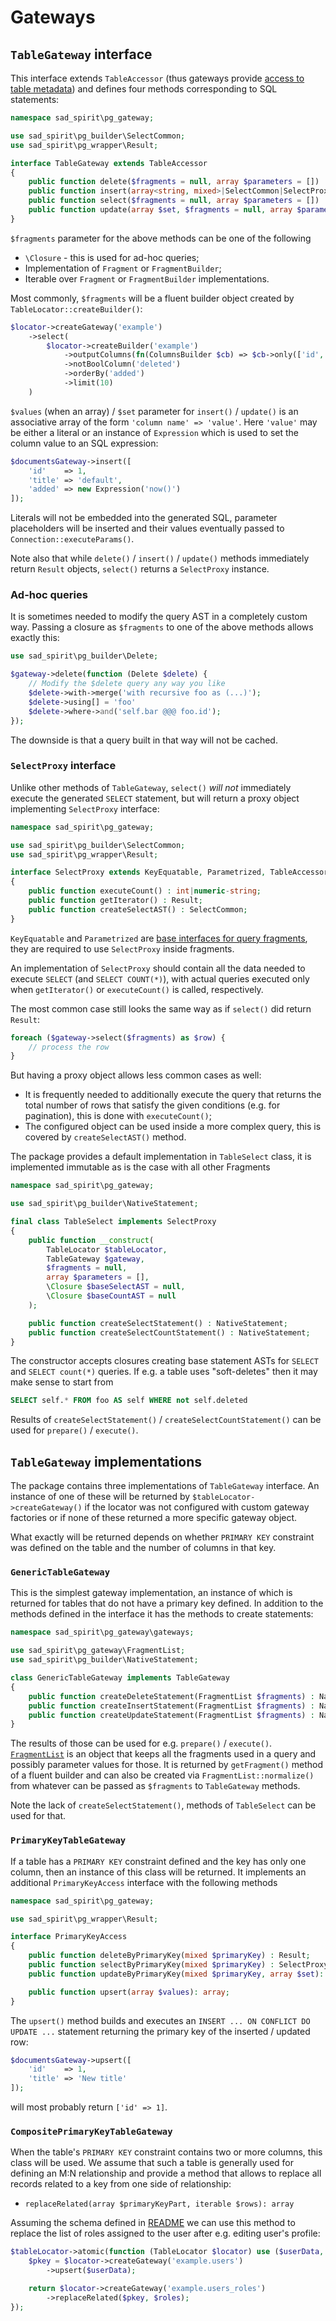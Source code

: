 # Gateways

## `TableGateway` interface

This interface extends `TableAccessor` (thus gateways provide [access to table metadata](./metadata.md)) and defines
four methods corresponding to SQL statements: 
```PHP
namespace sad_spirit\pg_gateway;

use sad_spirit\pg_builder\SelectCommon;
use sad_spirit\pg_wrapper\Result;

interface TableGateway extends TableAccessor
{
    public function delete($fragments = null, array $parameters = []) : Result;
    public function insert(array<string, mixed>|SelectCommon|SelectProxy $values, $fragments = null, array $parameters = []) : Result;
    public function select($fragments = null, array $parameters = []) : SelectProxy;
    public function update(array $set, $fragments = null, array $parameters = []): Result;
}
```

`$fragments` parameter for the above methods can be one of the following
 * `\Closure` - this is used for ad-hoc queries;
 * Implementation of `Fragment` or `FragmentBuilder`;
 * Iterable over `Fragment` or `FragmentBuilder` implementations.

Most commonly, `$fragments` will be a fluent builder object created by `TableLocator::createBuilder()`:
```PHP
$locator->createGateway('example')
    ->select(
        $locator->createBuilder('example')
            ->outputColumns(fn(ColumnsBuilder $cb) => $cb->only(['id', 'name']))
            ->notBoolColumn('deleted')
            ->orderBy('added')
            ->limit(10)
    )
```

`$values` (when an array) / `$set` parameter for `insert()` / `update()` is an associative array of the form
`'column name' => 'value'`. Here `'value'` may be either a literal or an instance of `Expression` which is used
to set the column value to an SQL expression:
```PHP
$documentsGateway->insert([
    'id'    => 1,
    'title' => 'default',
    'added' => new Expression('now()')
]);
```
Literals will not be embedded into the generated SQL, parameter placeholders will be inserted and their values
eventually passed to `Connection::executeParams()`.

Note also that while `delete()` / `insert()` / `update()` methods immediately return `Result` objects,
`select()` returns a `SelectProxy` instance.

### Ad-hoc queries

It is sometimes needed to modify the query AST in a completely custom way. Passing a closure as `$fragments` to one of 
the above methods allows exactly this:
```PHP
use sad_spirit\pg_builder\Delete;

$gateway->delete(function (Delete $delete) {
    // Modify the $delete query any way you like
    $delete->with->merge('with recursive foo as (...)');
    $delete->using[] = 'foo'
    $delete->where->and('self.bar @@@ foo.id');
});
```

The downside is that a query built in that way will not be cached.

### `SelectProxy` interface

Unlike other methods of `TableGateway`, `select()` *will not* immediately execute the generated `SELECT` statement,
but will return a proxy object implementing `SelectProxy` interface:
```PHP
namespace sad_spirit\pg_gateway;

use sad_spirit\pg_builder\SelectCommon;
use sad_spirit\pg_wrapper\Result;

interface SelectProxy extends KeyEquatable, Parametrized, TableAccessor, \IteratorAggregate
{
    public function executeCount() : int|numeric-string;
    public function getIterator() : Result;
    public function createSelectAST() : SelectCommon;
}
```

`KeyEquatable` and `Parametrized` are [base interfaces for query fragments](./fragments-base.md), they are required
to use `SelectProxy` inside fragments.

An implementation of `SelectProxy` should contain all the data needed to execute 
`SELECT` (and `SELECT COUNT(*)`), with actual queries executed only when `getIterator()` or `executeCount()` is called, 
respectively.

The most common case still looks the same way as if `select()` did return `Result`:
```PHP
foreach ($gateway->select($fragments) as $row) {
    // process the row
}
```

But having a proxy object allows less common cases as well:
 * It is frequently needed to additionally execute the query that returns the total number of rows that satisfy 
   the given conditions (e.g. for pagination), this is done with `executeCount()`;
 * The configured object can be used inside a more complex query, this is covered by `createSelectAST()` method.

The package provides a default implementation in `TableSelect` class, it is implemented immutable as is the case with
all other Fragments
```PHP
namespace sad_spirit\pg_gateway;

use sad_spirit\pg_builder\NativeStatement;

final class TableSelect implements SelectProxy
{
    public function __construct(
        TableLocator $tableLocator,
        TableGateway $gateway,
        $fragments = null,
        array $parameters = [],
        \Closure $baseSelectAST = null,
        \Closure $baseCountAST = null
    );

    public function createSelectStatement() : NativeStatement;
    public function createSelectCountStatement() : NativeStatement;
}
```

The constructor accepts closures creating base statement ASTs for `SELECT` and `SELECT count(*)` queries.
If e.g. a table uses "soft-deletes" then it may make sense to start from 
```SQL
SELECT self.* FROM foo AS self WHERE not self.deleted
```

Results of `createSelectStatement()` / `createSelectCountStatement()` can be used for `prepare()` / `execute()`. 

## `TableGateway` implementations

The package contains three implementations of `TableGateway` interface. An instance of one of these will be returned by
`$tableLocator->createGateway()` if the locator was not configured with custom gateway factories or if none of these
returned a more specific gateway object.

What exactly will be returned depends on whether `PRIMARY KEY` constraint was defined on the table and the number
of columns in that key.

### `GenericTableGateway`

This is the simplest gateway implementation, an instance of which is returned for tables that do not have a primary key
defined. In addition to the methods defined in the interface it has the methods to create statements:
```PHP
namespace sad_spirit\pg_gateway\gateways;

use sad_spirit\pg_gateway\FragmentList;
use sad_spirit\pg_builder\NativeStatement;

class GenericTableGateway implements TableGateway
{
    public function createDeleteStatement(FragmentList $fragments) : NativeStatement;
    public function createInsertStatement(FragmentList $fragments) : NativeStatement;
    public function createUpdateStatement(FragmentList $fragments) : NativeStatement
}
```

The results of those can be used for e.g. `prepare()` / `execute()`. [`FragmentList`](./fragments-implementations.md) 
is an object that keeps all the fragments used in a query and possibly parameter values for those.
It is returned by `getFragment()` method of a fluent builder and can also be created via `FragmentList::normalize()`
from whatever can be passed as `$fragments` to `TableGateway` methods.

Note the lack of `createSelectStatement()`, methods of `TableSelect` can be used for that.

### `PrimaryKeyTableGateway`

If a table has a `PRIMARY KEY` constraint defined and the key has only one column, then an instance of this class
will be returned. It implements an additional `PrimaryKeyAccess` interface with the following methods
```PHP
namespace sad_spirit\pg_gateway;

use sad_spirit\pg_wrapper\Result;

interface PrimaryKeyAccess
{
    public function deleteByPrimaryKey(mixed $primaryKey) : Result;
    public function selectByPrimaryKey(mixed $primaryKey) : SelectProxy;
    public function updateByPrimaryKey(mixed $primaryKey, array $set): Result;

    public function upsert(array $values): array;
}
```

The `upsert()` method builds and executes an `INSERT ... ON CONFLICT DO UPDATE ...` statement
returning the primary key of the inserted / updated row:
```PHP
$documentsGateway->upsert([
    'id'    => 1,
    'title' => 'New title'
]);
```
will most probably return `['id' => 1]`.

### `CompositePrimaryKeyTableGateway`

When the table's `PRIMARY KEY` constraint contains two or more columns, this class will be used. We assume that
such a table is generally used for defining an M:N relationship and provide a method that allows to replace 
all records related to a key from one side of relationship:
 * `replaceRelated(array $primaryKeyPart, iterable $rows): array`

Assuming the schema defined in [README](../README.md) we can use this method to replace the list of roles
assigned to the user after e.g. editing user's profile:
```PHP
$tableLocator->atomic(function (TableLocator $locator) use ($userData, $roles) {
    $pkey = $locator->createGateway('example.users')
        ->upsert($userData);

    return $locator->createGateway('example.users_roles')
        ->replaceRelated($pkey, $roles);
});
```
